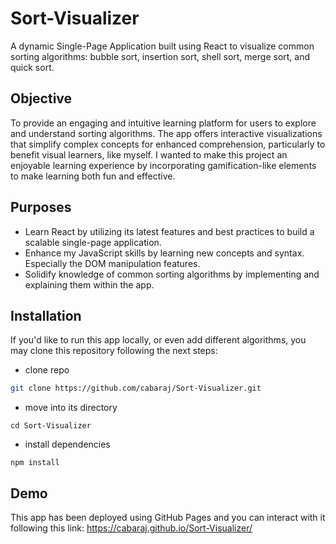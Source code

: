 # Sort-Visualizer
A dynamic Single-Page Application built using React to visualize common sorting algorithms: bubble sort, insertion sort, shell sort, merge sort, and quick sort.

## Objective
To provide an engaging and intuitive learning platform for users to explore and understand sorting algorithms. The app offers interactive visualizations that simplify complex concepts for enhanced comprehension, particularly to benefit visual learners, like myself. I wanted to make this project an enjoyable learning experience by incorporating gamification-like elements to make learning both fun and effective.

## Purposes
* Learn React by utilizing its latest features and best practices to build a scalable single-page application.
* Enhance my JavaScript skills by learning new concepts and syntax. Especially the DOM manipulation features. 
* Solidify knowledge of common sorting algorithms by implementing and explaining them within the app.

## Installation
If you'd like to run this app locally, or even add different algorithms, you may clone this repository following the next steps:
* clone repo
```bash
git clone https://github.com/cabaraj/Sort-Visualizer.git
```
* move into its directory
```
cd Sort-Visualizer
```
* install dependencies
```
npm install
```

## Demo
This app has been deployed using GitHub Pages and you can interact with it following this link: https://cabaraj.github.io/Sort-Visualizer/
